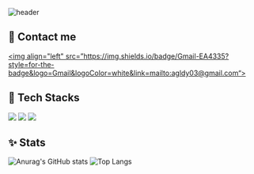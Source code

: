 ![header](https://capsule-render.vercel.app/api?type=waving&color=0:70c1ff,100:c8f71d&text=Dayoung%20Lee%20&animation=&fontSize=70&fontAlignY=40&fontAlign=50&height=250)

## 🤝 Contact me
<a href="mailto:agldy03@gmail.com"> <img align="left" src=”https://img.shields.io/badge/Gmail-EA4335?style=for-the-badge&logo=Gmail&logoColor=white&link=mailto:agldy03@gmail.com“> </a>

## 💼 Tech Stacks
<img src="https://img.shields.io/badge/Python-3776AB?style=for-the-badge&logo=Python&logoColor=white"> </a>
<img src="https://img.shields.io/badge/opencv-5C3EE8?style=for-the-badge&logo=opencv&logoColor=black"> </a>
<img src="https://img.shields.io/badge/linux-FCC624?style=for-the-badge&logo=linux&logoColor=black"> </a>

## ✨ Stats
![Anurag's GitHub stats](https://github-readme-stats.vercel.app/api?username=idyooong&show_icons=true&theme=transparent)
![Top Langs](https://github-readme-stats.vercel.app/api/top-langs/?username=idyooong&layout=compact&theme=transparent)

<!--
**idyooong/idyooong** is a ✨ _special_ ✨ repository because its `README.md` (this file) appears on your GitHub profile.

Here are some ideas to get you started:

- 🔭 I’m currently working on ...
- 🌱 I’m currently learning ...
- 👯 I’m looking to collaborate on ...
- 🤔 I’m looking for help with ...
- 💬 Ask me about ...
- 📫 How to reach me: ...
- 😄 Pronouns: ...
- ⚡ Fun fact: ...
-->
